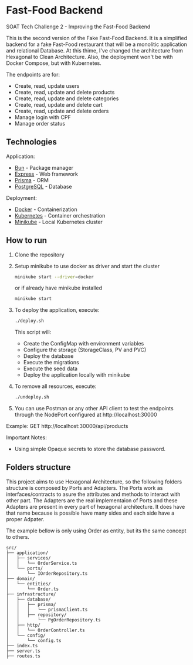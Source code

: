 # Fast-Food Backend
SOAT Tech Challenge 2 - Improving the Fast-Food Backend

This is the second version of the Fake Fast-Food Backend. It is a simplified backend for a fake Fast-Food restaurant that will be a monolitic application and relational Database.
At this thime, I've changed the architecture from Hexagonal to Clean Architecture. Also, the deployment won't be with Docker Compose, but with Kubernetes.

The endpoints are for:

- Create, read, update users
- Create, read, update and delete products
- Create, read, update and delete categories
- Create, read, update and delete cart
- Create, read, update and delete orders
- Manage login with CPF
- Manage order status


## Technologies
Application:
- [Bun](https://bun.sh/) - Package manager
- [Express](https://expressjs.com/) - Web framework
- [Prisma](https://www.prisma.io/) - ORM
- [PostgreSQL](https://www.postgresql.org/) - Database


Deployment:
- [Docker](https://www.docker.com/) - Containerization
- [Kubernetes](https://kubernetes.io/) - Container orchestration
- [Minikube](https://minikube.sigs.k8s.io/docs/) - Local Kubernetes cluster


## How to run
1. Clone the repository
2. Setup minikube to use docker as driver and start the cluster
   ```bash
   minikube start --driver=docker
   ```
   or if already have minikube installed

   ```bash
   minikube start
   ```
3. To deploy the application, execute:
   ```bash
   ./deploy.sh
   ```
   This script will:
   - Create the ConfigMap with environment variables
   - Configure the storage (StorageClass, PV and PVC)
   - Deploy the database
   - Execute the migrations
   - Execute the seed data
   - Deploy the application locally with minikube

3. To remove all resources, execute:
   ```bash
   ./undeploy.sh
   ```
   
4. You can use Postman or any other API client to test the endpoints through the NodePort configured at http://localhost:30000
 
 Example: GET http://localhost:30000/api/products


Important Notes:
- Using simple Opaque secrets to store the database password.

## Folders structure
This project aims to use Hexagonal Architecture, so the following folders structure is composed by Ports and Adapters. The Ports work as interfaces/contracts to asure the attributes and methods to interact with other part. The Adapters are the real implementaion of Ports and these Adapters are present in every part of hexagonal architecture.
It does have that name because is possible have many sides and each side have a proper Adpater.

The example bellow is only using Order as entity, but its the same concept to others.
```
src/
├── application/
│   ├── services/
│   │   └── OrderService.ts
│   └── ports/
│       └── IOrderRepository.ts
├── domain/
│   └── entities/
│       └── Order.ts
├── infrastructure/
│   ├── database/
│   │   ├── prisma/
│   │   │   └── prismaClient.ts
│   │   ├── repository/
│   │       └── PgOrderRepository.ts
│   ├── http/
│   │   └── OrderController.ts
│   └── config/
│       └── config.ts
├── index.ts
├── server.ts
├── routes.ts
```
